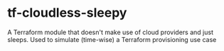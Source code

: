 # tf-cloudless-sleepy
A Terraform module that doesn't make use of cloud providers and just sleeps. Used to simulate (time-wise) a Terraform provisioning use case
